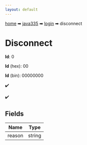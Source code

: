 ```yaml
---
layout: default
---
```


[home](/) ➡ [java335](/protocol/java335) ➡ [login](/protocol/java335/login) ➡ disconnect

# Disconnect

**Id**: 0

**Id** (hex): 00

**Id** (bin): 00000000

✔️

✔️

## Fields

Name | Type
---|---
reason | string

